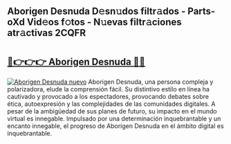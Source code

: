 ## Aborigen Desnuda D𝚎sn𝚞dos filtr𝚊dos - Parts-oXd Vid𝚎os f𝚘tos - N𝚞evas filtr𝚊ciones atr𝚊ctivas 2CQFR

# <h2><a href="http://mbaouur.tromn.icu/?c=Aborigen+Desnuda">🔗👉👉👉 Aborigen Desnuda 🔗🔗</a></h2>

[![Aborigen Desnuda nuevo](https://i.imgur.com/pEAQMta.gif)](http://mbaouur.tromn.icu/?c=Aborigen+Desnuda)
Aborigen Desnuda, una persona compleja y polarizadora, elude la comprensión fácil. Su distintivo estilo en línea ha cautivado y provocado a los espectadores, provocando debates sobre ética, autoexpresión y las complejidades de las comunidades digitales. A pesar de la ambigüedad de sus planes de futuro, su impacto en el mundo virtual es innegable. Impulsado por una determinación inquebrantable y un encanto innegable, el progreso de Aborigen Desnuda en el ámbito digital es inquebrantable.
